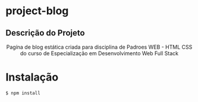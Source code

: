 # project-blog

## Descrição do Projeto
<p align="center">Pagína de blog estática criada para disciplina de Padroes WEB - HTML CSS
do curso de Especialização em Desenvolvimento Web Full Stack
</p>

# Instalação

`$ npm install`
